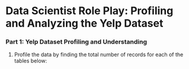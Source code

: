 # Data Scientist Role Play: Profiling and Analyzing the Yelp Dataset  

### Part 1: Yelp Dataset Profiling and Understanding

1. Profile the data by finding the total number of records for each of the tables below:
